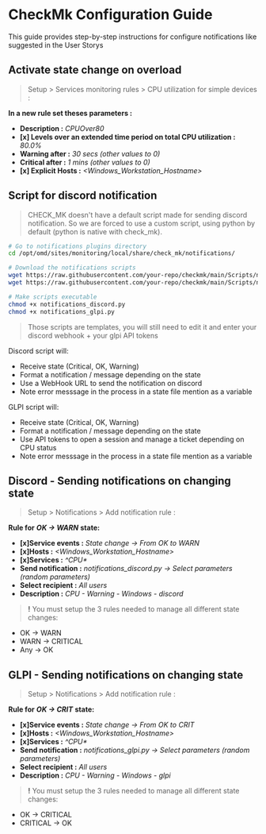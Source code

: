 # CheckMk Configuration Guide

This guide provides step-by-step instructions for configure notifications like suggested in the User Storys

## Activate state change on overload

> Setup > Services monitoring rules > CPU utilization for simple devices : 

**In a new rule set theses parameters :** 

- **Description :** *CPUOver80*
- **[x] Levels over an extended time period on total CPU utilization :** *80.0%*
- **Warning after :** *30 secs (other values to 0)*
- **Critical after :** *1 mins (other values to 0)*
- **[x] Explicit Hosts  :** *<Windows_Workstation_Hostname>*

## Script for discord notification

> CHECK_MK doesn't have a default script made for sending discord notification. So we are forced to use a custom script, using python by default (python is native with check_mk).

```bash
# Go to notifications plugins directory
cd /opt/omd/sites/monitoring/local/share/check_mk/notifications/

# Download the notifications scripts
wget https://raw.githubusercontent.com/your-repo/checkmk/main/Scripts/notifications_discord.py
wget https://raw.githubusercontent.com/your-repo/checkmk/main/Scripts/notifications_glpi.py

# Make scripts executable
chmod +x notifications_discord.py
chmod +x notifications_glpi.py
```

> Those scripts are templates, you will still need to edit it and enter your discord webhook + your glpi API tokens

Discord script will:

- Receive state (Critical, OK, Warning)
- Format a notification / message depending on the state
- Use a WebHook URL to send the notification on discord
- Note error messsage in the process in a state file mention as a variable

GLPI script will:

- Receive state (Critical, OK, Warning)
- Format a notification / message depending on the state
- Use API tokens to open a session and manage a ticket depending on CPU status
- Note error messsage in the process in a state file mention as a variable

## Discord -  Sending notifications on changing state

> Setup > Notifications > Add notification rule : 

**Rule for** ***OK -> WARN*** **state:** 

- **[x]Service events :** *State change -> From OK to WARN*
- **[x]Hosts :** *<Windows_Workstation_Hostname>*
- **[x]Services :** *^CPU\**
- **Send notification :** *notifications_discord.py -> Select parameters (random parameters)*
- **Select recipient :** *All users*
- **Description :** *CPU - Warning - Windows - discord*

> **!** You must setup the 3 rules needed to manage all different state changes:
- OK -> WARN
- WARN -> CRITICAL
- Any -> OK

## GLPI -  Sending notifications on changing state

> Setup > Notifications > Add notification rule : 

**Rule for** ***OK -> CRIT*** **state:** 

- **[x]Service events :** *State change -> From OK to CRIT*
- **[x]Hosts :** *<Windows_Workstation_Hostname>*
- **[x]Services :** *^CPU\**
- **Send notification :** *notifications_glpi.py -> Select parameters (random parameters)*
- **Select recipient :** *All users*
- **Description :** *CPU - Warning - Windows - glpi*

> **!** You must setup the 3 rules needed to manage all different state changes:
- OK -> CRITICAL 
- CRITICAL -> OK